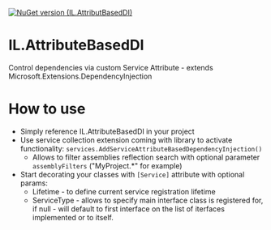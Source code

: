 [![NuGet version (IL.AttributBasedDI)](https://img.shields.io/nuget/v/IL.AttributBasedDI.svg?style=flat-square)](https://www.nuget.org/packages/IL.AttributBasedDI/)
# IL.AttributeBasedDI
Control dependencies via custom Service Attribute - extends Microsoft.Extensions.DependencyInjection

# How to use

* Simply reference IL.AttributeBasedDI in your project
* Use service collection extension coming with library to activate functionality: `services.AddServiceAttributeBasedDependencyInjection()`
    * Allows to filter assemblies reflection search with optional parameter `assemblyFilters` ("MyProject.*" for example)
* Start decorating your classes with `[Service]` attribute with optional params: 
    * Lifetime - to define current service registration lifetime
    *  ServiceType - allows to specify main interface class is registered for, if null - will default to first interface on the list of iterfaces implemented or to itself.